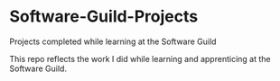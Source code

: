 # Software-Guild-Projects
Projects completed while learning at the Software Guild 

This repo reflects the work I did while learning and apprenticing at the Software Guild. 
